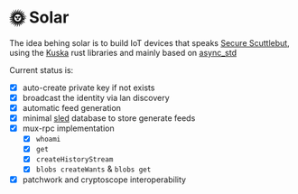 # 🌞 Solar

The idea behing solar is to build IoT devices that speaks [Secure Scuttlebut](https://scuttlebutt.nz/), using the [Kuska](https://github.com/Kuska-ssb) rust libraries and mainly based on [async_std](https://async.rs/)

Current status is:

- [X] auto-create private key if not exists
- [X] broadcast the identity via lan discovery
- [X] automatic feed generation 
- [X] minimal [sled](https://github.com/spacejam/sled) database to store generate feeds
- [X] mux-rpc implementation
  - [X] `whoami`
  - [X] `get`
  - [X] `createHistoryStream` 
  - [X] `blobs createWants` & `blobs get` 
- [X] patchwork and cryptoscope interoperability

